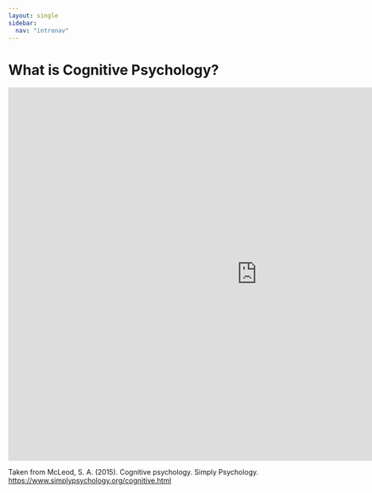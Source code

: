 ```yaml
---
layout: single
sidebar:
  nav: "intronav"
---
```

# What is Cognitive Psychology?

<embed src="https://www.simplypsychology.org/simplypsychology.org-Cognitive-Psychology.pdf" width="1000" height="750" 
 type="application/pdf">


Taken from McLeod, S. A. (2015). Cognitive psychology. Simply Psychology. https://www.simplypsychology.org/cognitive.html


